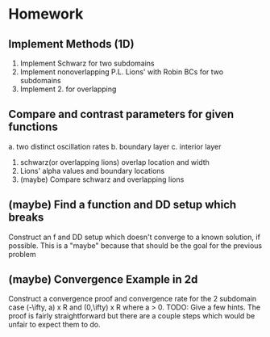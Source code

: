 # Homework
## Implement Methods (1D)
1. Implement Schwarz for two subdomains 
2. Implement nonoverlapping P.L. Lions' with Robin BCs for two subdomains
3. Implement 2. for overlapping

## Compare and contrast parameters for given functions
a. two distinct oscillation rates
b. boundary layer
c. interior layer

1. schwarz(or overlapping lions) overlap location and width
2. Lions' alpha values and boundary locations
3. (maybe) Compare schwarz and overlapping lions

## (maybe) Find a function and DD setup which breaks
Construct an f and DD setup which doesn't converge to a known solution, if possible.
This is a "maybe" because that should be the goal for the previous problem

## (maybe) Convergence Example in 2d
Construct a convergence proof and convergence rate for the 2 subdomain case (-\ifty, a) x R and (0,\ifty) x R where a > 0.
TODO: Give a few hints. The proof is fairly straightforward but there are a couple steps which would be unfair to expect them to do.
